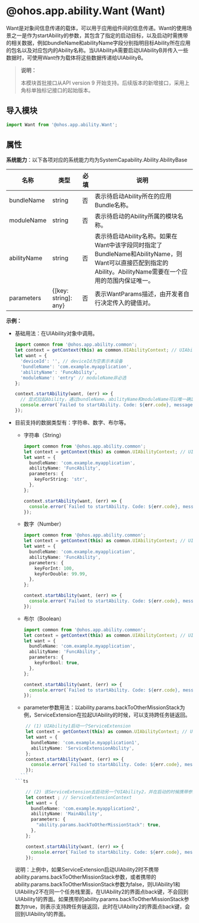# @ohos.app.ability.Want (Want)

Want是对象间信息传递的载体，可以用于应用组件间的信息传递。Want的使用场景之一是作为startAbility的参数，其包含了指定的启动目标，以及启动时需携带的相关数据，例如bundleName和abilityName字段分别指明目标Ability所在应用的包名以及对应包内的Ability名称。当UIAbilityA需要启动UIAbilityB并传入一些数据时，可使用Want作为载体将这些数据传递给UIAbilityB。

> **说明：**
>
> 本模块首批接口从API version 9 开始支持。后续版本的新增接口，采用上角标单独标记接口的起始版本。

## 导入模块

```ts
import Want from '@ohos.app.ability.Want';
```

## 属性

**系统能力**：以下各项对应的系统能力均为SystemCapability.Ability.AbilityBase

| 名称        | 类型                 | 必填 | 说明                                                         |
| ----------- | -------------------- | ---- | ------------------------------------------------------------ |
| bundleName   | string               | 否   | 表示待启动Ability所在的应用Bundle名称。 |
| moduleName | string | 否 | 表示待启动的Ability所属的模块名称。 |
| abilityName  | string               | 否   | 表示待启动Ability名称。如果在Want中该字段同时指定了BundleName和AbilityName，则Want可以直接匹配到指定的Ability。AbilityName需要在一个应用的范围内保证唯一。 |
| parameters   | {[key: string]: any} | 否   | 表示WantParams描述，由开发者自行决定传入的键值对。|

**示例：**

- 基础用法：在UIAbility对象中调用。

  ```ts
  import common from '@ohos.app.ability.common';
  let context = getContext(this) as common.UIAbilityContext; // UIAbilityContext
  let want = {
    'deviceId': '', // deviceId为空表示本设备
    'bundleName': 'com.example.myapplication',
    'abilityName': 'FuncAbility',
    'moduleName': 'entry' // moduleName非必选
  };
  
  context.startAbility(want, (err) => {
    // 显式拉起Ability，通过bundleName、abilityName和moduleName可以唯一确定一个Ability
    console.error(`Failed to startAbility. Code: ${err.code}, message: ${err.message}`);
  });
  ```

- 目前支持的数据类型有：字符串、数字、布尔等。

    * 字符串（String）
        ```ts
        import common from '@ohos.app.ability.common';
        let context = getContext(this) as common.UIAbilityContext; // UIAbilityContext
        let want = {
          bundleName: 'com.example.myapplication',
          abilityName: 'FuncAbility',
          parameters: {
            keyForString: 'str',
          },
        };
        
        context.startAbility(want, (err) => {
          console.error(`Failed to startAbility. Code: ${err.code}, message: ${err.message}`);
        });
        ```
    * 数字（Number）
        ```ts
        import common from '@ohos.app.ability.common';
        let context = getContext(this) as common.UIAbilityContext; // UIAbilityContext
        let want = {
          bundleName: 'com.example.myapplication',
          abilityName: 'FuncAbility',
          parameters: {
            keyForInt: 100,
            keyForDouble: 99.99,
          },
        };
        
        context.startAbility(want, (err) => {
          console.error(`Failed to startAbility. Code: ${err.code}, message: ${err.message}`);
        });
        ```
    * 布尔（Boolean）
        ```ts
        import common from '@ohos.app.ability.common';
        let context = getContext(this) as common.UIAbilityContext; // UIAbilityContext
        let want = {
          bundleName: 'com.example.myapplication',
          abilityName: 'FuncAbility',
          parameters: {
            keyForBool: true,
          },
        };
        
        context.startAbility(want, (err) => {
          console.error(`Failed to startAbility. Code: ${err.code}, message: ${err.message}`);
        });
        ```
    - parameter参数用法：以ability.params.backToOtherMissionStack为例，ServiceExtension在拉起UIAbility的时候，可以支持跨任务链返回。

    ```ts
        // (1) UIAbility1启动一个ServiceExtension
        let context = getContext(this) as common.UIAbilityContext; // UIAbilityContext
        let want = {
          bundleName: 'com.example.myapplication1',
          abilityName: 'ServiceExtensionAbility',
        };
        context.startAbility(want, (err) => {
          console.error(`Failed to startAbility. Code: ${err.code}, message: ${err.message}`);
        });
      ```
    ```ts

        // (2) 该ServiceExtension去启动另一个UIAbility2，并在启动的时候携带参数ability.params.backToOtherMissionStack为true
        let context ; // ServiceExtensionContext
        let want = {
          bundleName: 'com.example.myapplication2',
          abilityName: 'MainAbility',
          parameters: {
            "ability.params.backToOtherMissionStack": true,
          },
        };

        context.startAbility(want, (err) => {
          console.error(`Failed to startAbility. Code: ${err.code}, message: ${err.message}`);
        });
    ```

    说明：上例中，如果ServiceExtension启动UIAbility2时不携带ability.params.backToOtherMissionStack参数，或者携带的ability.params.backToOtherMissionStack参数为false，则UIAbility1和UIAbility2不在同一个任务栈里面，在UIAbility2的界面点back键，不会回到UIAbility1的界面。如果携带的ability.params.backToOtherMissionStack参数为true，则表示支持跨任务链返回，此时在UIAbility2的界面点back键，会回到UIAbility1的界面。
